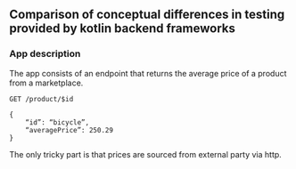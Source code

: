 ## Comparison of conceptual differences in testing provided by kotlin backend frameworks

### App description
The app consists of an endpoint that returns the average price of a product from a marketplace.

```http request
GET /product/$id

{   
    “id”: “bicycle”,
    “averagePrice”: 250.29
}
```

The only tricky part is that prices are sourced from external party via http.
